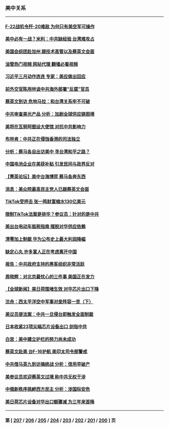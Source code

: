 ### 美中关系
---
#### [F-22战机令歼-20难敌 为何只有美空军可操作](../../pages/nf1412576/n13961165.md?04022045) 
#### [美中必有一战？米利：中共缺经验 台湾难攻占](../../pages/nf1412576/n13963490.md?04022045) 
#### [美国会组团赴加州 跟技术高管以及蔡英文会面](../../pages/nf1412576/n13963538.md?04022045) 
#### [油管热门视频 网站代理 翻墙必看视频](http://138.2.39.72:81/youtube.html?epic-marker?04022045)
#### [习近平三月动作连连 专家：美应做出回应](../../pages/nf1412576/n13963399.md?04022045) 
#### [前外交官陈用林谈中共海外部署“反腐”官员](../../pages/nf1412576/n13963332.md?04022045) 
#### [蔡英文到访 危地马拉：和台湾关系牢不可破](../../pages/nf1412576/n13963323.md?04022045) 
#### [中共审查美光产品 分析：加剧全球供应链困境](../../pages/nf1412576/n13963146.md?04022045) 
#### [美将在瓦努阿图设大使馆 对抗中共影响力](../../pages/nf1412576/n13962934.md?04022045) 
#### [布林肯：中共正在侵蚀香港的司法独立](../../pages/nf1412576/n13962839.md?04022045) 
#### [分析：蔡马各自出访美中 寻台湾和平之路？](../../pages/nf1412576/n13962624.md?04022045) 
#### [中国电池企业在美获补贴 引发民间与政界反对](../../pages/nf1412576/n13962817.md?04022045) 
#### [【菁英论坛】美中台海博弈 蔡马各奔东西](../../pages/nf1412576/n13962795.md?04022045) 
#### [消息：美众院最高民主党人已跟蔡英文会面](../../pages/nf1412576/n13962808.md?04022045) 
#### [TikTok受抨击 张一鸣财富缩水130亿美元](../../pages/nf1412576/n13962772.md?04022045) 
#### [限制TikTok法案是排华？参议员：针对的是中共](../../pages/nf1412576/n13962784.md?04022045) 
#### [美出台电动车抵税指南 摆脱对华供应依赖](../../pages/nf1412576/n13962673.md?04022045) 
#### [清零加上制裁 华为公布史上最大利润降幅](../../pages/nf1412576/n13962567.md?04022045) 
#### [缺定心丸 许多富人正在考虑离开中国](../../pages/nf1412576/n13962259.md?04022045) 
#### [报告：中共政府支持的黑客组织非常活跃](../../pages/nf1412576/n13961910.md?04022045) 
#### [周晓辉：对北京最忧心的三件事 美国正在发力](../../pages/nf1412576/n13962520.md?04022045) 
#### [【全球新闻】美日荷围堵生效 对华芯片出口下降](../../pages/nf1412576/n13962443.md?04022045) 
#### [沈舟：西太平洋空中军事对垒阵容一览（下）](../../pages/nf1412576/n13961983.md?04022045) 
#### [美议员提法案：中共一旦侵台即触发全面制裁](../../pages/nf1412576/n13962053.md?04022045) 
#### [日本收紧23项尖端芯片设备出口 剑指中共](../../pages/nf1412576/n13962197.md?04022045) 
#### [白宫：美中建立护栏的努力尚未成功](../../pages/nf1412576/n13962081.md?04022045) 
#### [蔡英文赴美 台F-16护航 美印太司令部警戒](../../pages/nf1412576/n13961984.md?04022045) 
#### [中共借马英九到访搞统战 分析：信用早破产](../../pages/nf1412576/n13961818.md?04022045) 
#### [美参议员欢迎蔡英文过境 称中共无权干涉](../../pages/nf1412576/n13961969.md?04022045) 
#### [中俄新秩序挑衅西方民主 分析：涉国际安危](../../pages/nf1412576/n13960486.md?04022045) 
#### [美日荷芯片设备对华出口额骤减 为三年来首降](../../pages/nf1412576/n13961715.md?04022045) 

---
#### 第 [ [207](./207.md?04022045) / [206](./206.md?04022045) / [205](./205.md?04022045) / [204](./204.md?04022045) / [203](./203.md?04022045) / [202](./202.md?04022045) / [201](./201.md?04022045) / [200](./200.md?04022045) ] 页
